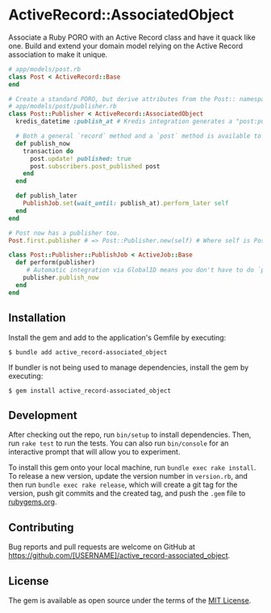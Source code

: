 # ActiveRecord::AssociatedObject

Associate a Ruby PORO with an Active Record class and have it quack like one. Build and extend your domain model relying on the Active Record association to make it unique.

```ruby
# app/models/post.rb
class Post < ActiveRecord::Base
end

# Create a standard PORO, but derive attributes from the Post:: namespace and its primary key.
# app/models/post/publisher.rb
class Post::Publisher < ActiveRecord::AssociatedObject
  kredis_datetime :publish_at # Kredis integration generates a "post:publishers:<post_id>:publish_at" key.

  # Both a general `record` method and a `post` method is available to access the associated post.
  def publish_now
    transaction do
      post.update! published: true
      post.subscribers.post_published post
    end
  end

  def publish_later
    PublishJob.set(wait_until: publish_at).perform_later self
  end
end

# Post now has a publisher too.
Post.first.publisher # => Post::Publisher.new(self) # Where self is Post.first.

class Post::Publisher::PublishJob < ActiveJob::Base
  def perform(publisher)
     # Automatic integration via GlobalID means you don't have to do `post.publisher`.
    publisher.publish_now
  end
end
```

## Installation

Install the gem and add to the application's Gemfile by executing:

    $ bundle add active_record-associated_object

If bundler is not being used to manage dependencies, install the gem by executing:

    $ gem install active_record-associated_object

## Development

After checking out the repo, run `bin/setup` to install dependencies. Then, run `rake test` to run the tests. You can also run `bin/console` for an interactive prompt that will allow you to experiment.

To install this gem onto your local machine, run `bundle exec rake install`. To release a new version, update the version number in `version.rb`, and then run `bundle exec rake release`, which will create a git tag for the version, push git commits and the created tag, and push the `.gem` file to [rubygems.org](https://rubygems.org).

## Contributing

Bug reports and pull requests are welcome on GitHub at https://github.com/[USERNAME]/active_record-associated_object.

## License

The gem is available as open source under the terms of the [MIT License](https://opensource.org/licenses/MIT).
